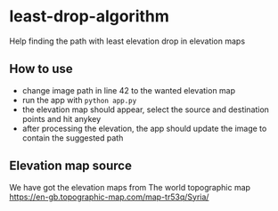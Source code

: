 # least-drop-algorithm
Help finding the path with least elevation drop in elevation maps

## How to use
- change image path in line 42 to the wanted elevation map
- run the app with `python app.py`
- the elevation map should appear, select the source and destination points and hit anykey
- after processing the elevation, the app should update the image to contain the suggested path

## Elevation map source
We have got the elevation maps from The world topographic map 
https://en-gb.topographic-map.com/map-tr53q/Syria/

